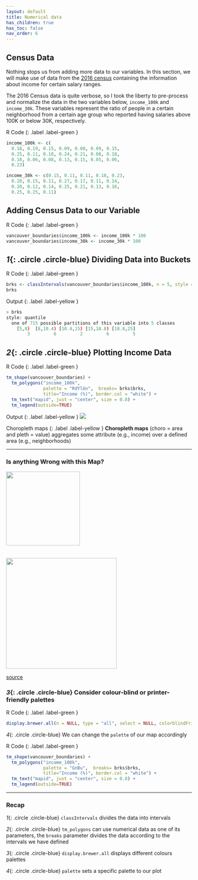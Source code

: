 ```yaml
---
layout: default
title: Numerical data
has_children: true
has_toc: false
nav_order: 6
---
```




## Census Data

Nothing stops us from adding more data to our variables. 
In this section, we will make use of data from the [2016 census](https://opendata.vancouver.ca/explore/dataset/census-local-area-profiles-2016/information/) 
containing the information about income for certain salary ranges.

The 2016 Census data is quite verbose, so I took the liberty to pre-process and normalize the data in the two variables below, `income_100k` and `income_30k`. 
These variables represent the ratio of people in a certain neighborhood from a certain age group who reported having salaries above 100K or below 30K, respectively.


R Code
{: .label .label-green }
```R
income_100k <- c(
  0.18, 0.19, 0.15, 0.09, 0.08, 0.09, 0.15, 
  0.25, 0.11, 0.10, 0.24, 0.21, 0.08, 0.18, 
  0.18, 0.06, 0.08, 0.13, 0.15, 0.05, 0.06, 
  0.23)

income_30k <- c(0.15, 0.11, 0.11, 0.18, 0.23, 
  0.20, 0.15, 0.11, 0.27, 0.17, 0.11, 0.14, 
  0.20, 0.12, 0.14, 0.25, 0.21, 0.13, 0.16, 
  0.25, 0.25, 0.11)
```




## Adding Census Data to our Variable



R Code
{: .label .label-green }
```R
vancouver_boundaries$income_100k <- income_100k * 100
vancouver_boundaries$income_30k <- income_30k * 100
```


## *1*{: .circle .circle-blue} Dividing Data into Buckets


R Code
{: .label .label-green }
```R
brks <- classIntervals(vancouver_boundaries$income_100k, n = 5, style = "quantile")
brks
```

Output
{: .label .label-yellow }
```R
> brks
style: quantile
  one of 715 possible partitions of this variable into 5 classes
    [5,8)  [8,10.4) [10.4,15) [15,18.8) [18.8,25] 
        3         6         2         6         5 
```


## *2*{: .circle .circle-blue} Plotting Income Data



R Code
{: .label .label-green }
```R
tm_shape(vancouver_boundaries) + 
  tm_polygons("income_100k",
              palette = "RdYlGn",  breaks= brks$brks, 
              title="Income (%)", border.col = "white") +
  tm_text("mapid", just = "center", size = 0.8) +
  tm_legend(outside=TRUE)
```

Output
{: .label .label-yellow }
<img src="{{site.baseurl}}/content/fig/plot3.png">


Choropleth maps
{: .label .label-yellow }
**Choropleth maps** (choro = area and pleth = value)  aggregates some attribute (e.g., income) over a defined area (e.g., neighborhoods)

___


### Is anything Wrong with this Map?

<img src="{{site.baseurl}}/content/fig/watch.png" width="200">

<br>
<br>
<br>

<img src="{{site.baseurl}}/content/fig/colour-blind.png" width="300">

[source](https://en.wikipedia.org/wiki/Color_blindness)


### *3*{: .circle .circle-blue} Consider colour-blind or printer-friendly palettes


R Code
{: .label .label-green }
```R
display.brewer.all(n = NULL, type = "all", select = NULL, colorblindFriendly = TRUE)
```

*4*{: .circle .circle-blue} We can change the `palette` of our map accordingly 


R Code
{: .label .label-green }
```R
tm_shape(vancouver_boundaries) + 
  tm_polygons("income_100k",
              palette = "GnBu",  breaks= brks$brks, 
              title="Income (%)", border.col = "white") +
  tm_text("mapid", just = "center", size = 0.8) +
  tm_legend(outside=TRUE)
```

___

### Recap

*1*{: .circle .circle-blue} `classIntervals` divides the data into intervals

*2*{: .circle .circle-blue} `tm_polygons` can use numerical data as one of its parameters, the `breaks` parameter divides the data according to the intervals we have defined

*3*{: .circle .circle-blue} `display.brewer.all` displays different colours palettes

*4*{: .circle .circle-blue} `palette` sets a specific palette to our plot
